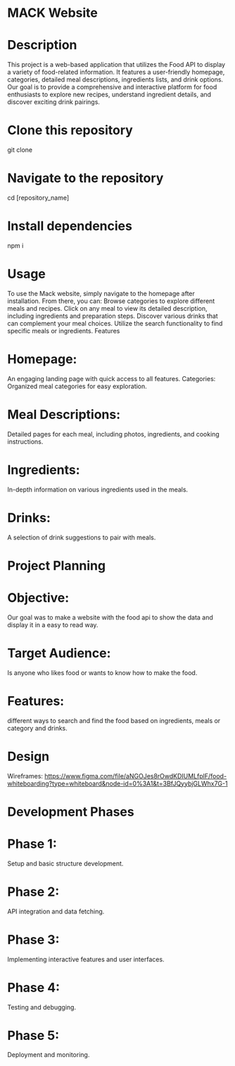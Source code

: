 # MACK Website
# Description
This project is a web-based application that utilizes the Food API to display a variety of food-related information. It features a user-friendly homepage, categories, detailed meal descriptions, ingredients lists, and drink options. Our goal is to provide a comprehensive and interactive platform for food enthusiasts to explore new recipes, understand ingredient details, and discover exciting drink pairings.

# Clone this repository
git clone 

# Navigate to the repository
cd [repository_name]

# Install dependencies
npm i

# Usage
To use the Mack website, simply navigate to the homepage after installation. From there, you can:
Browse categories to explore different meals and recipes.
Click on any meal to view its detailed description, including ingredients and preparation steps.
Discover various drinks that can complement your meal choices.
Utilize the search functionality to find specific meals or ingredients.
Features
# Homepage: 
An engaging landing page with quick access to all features.
Categories: Organized meal categories for easy exploration.
# Meal Descriptions: 
Detailed pages for each meal, including photos, ingredients, and cooking instructions.
# Ingredients: 
In-depth information on various ingredients used in the meals.
# Drinks: 
A selection of drink suggestions to pair with meals.

# Project Planning
# Objective: 
Our goal was to make a website with the food api to show the data and display it in a easy to read way.
# Target Audience:
Is anyone who likes food or wants to know how to make the food.
# Features: 
different ways to search and find the food based on ingredients, meals or category and drinks.
# Design
Wireframes: https://www.figma.com/file/aNGOJes8rOwdKDIUMLfplF/food-whiteboarding?type=whiteboard&node-id=0%3A1&t=3BfJQyybjGLWhx7G-1 
# Development Phases
# Phase 1: 
Setup and basic structure development.
# Phase 2: 
API integration and data fetching.
# Phase 3: 
Implementing interactive features and user interfaces.
# Phase 4: 
Testing and debugging.
# Phase 5: 
Deployment and monitoring.

